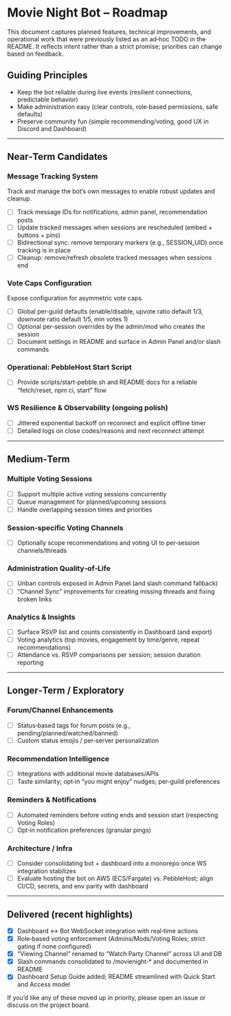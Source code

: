 # Movie Night Bot – Roadmap

This document captures planned features, technical improvements, and operational work that were previously listed as an ad‑hoc TODO in the README. It reflects intent rather than a strict promise; priorities can change based on feedback.

## Guiding Principles
- Keep the bot reliable during live events (resilient connections, predictable behavior)
- Make administration easy (clear controls, role‑based permissions, safe defaults)
- Preserve community fun (simple recommending/voting, good UX in Discord and Dashboard)

---

## Near‑Term Candidates

### Message Tracking System
Track and manage the bot’s own messages to enable robust updates and cleanup.
- [ ] Track message IDs for notifications, admin panel, recommendation posts
- [ ] Update tracked messages when sessions are rescheduled (embed + buttons + pins)
- [ ] Bidirectional sync: remove temporary markers (e.g., SESSION_UID) once tracking is in place
- [ ] Cleanup: remove/refresh obsolete tracked messages when sessions end

### Vote Caps Configuration
Expose configuration for asymmetric vote caps.
- [ ] Global per‑guild defaults (enable/disable, upvote ratio default 1/3, downvote ratio default 1/5, min votes 1)
- [ ] Optional per‑session overrides by the admin/mod who creates the session
- [ ] Document settings in README and surface in Admin Panel and/or slash commands

### Operational: PebbleHost Start Script
- [ ] Provide scripts/start-pebble.sh and README docs for a reliable “fetch/reset, npm ci, start” flow

### WS Resilience & Observability (ongoing polish)
- [ ] Jittered exponential backoff on reconnect and explicit offline timer
- [ ] Detailed logs on close codes/reasons and next reconnect attempt

---

## Medium‑Term

### Multiple Voting Sessions
- [ ] Support multiple active voting sessions concurrently
- [ ] Queue management for planned/upcoming sessions
- [ ] Handle overlapping session times and priorities

### Session‑specific Voting Channels
- [ ] Optionally scope recommendations and voting UI to per‑session channels/threads

### Administration Quality‑of‑Life
- [ ] Unban controls exposed in Admin Panel (and slash command fallback)
- [ ] “Channel Sync” improvements for creating missing threads and fixing broken links

### Analytics & Insights
- [ ] Surface RSVP list and counts consistently in Dashboard (and export)
- [ ] Voting analytics (top movies, engagement by time/genre, repeat recommendations)
- [ ] Attendance vs. RSVP comparisons per session; session duration reporting

---

## Longer‑Term / Exploratory

### Forum/Channel Enhancements
- [ ] Status‑based tags for forum posts (e.g., pending/planned/watched/banned)
- [ ] Custom status emojis / per‑server personalization

### Recommendation Intelligence
- [ ] Integrations with additional movie databases/APIs
- [ ] Taste similarity; opt‑in “you might enjoy” nudges; per‑guild preferences

### Reminders & Notifications
- [ ] Automated reminders before voting ends and session start (respecting Voting Roles)
- [ ] Opt‑in notification preferences (granular pings)

### Architecture / Infra
- [ ] Consider consolidating bot + dashboard into a monorepo once WS integration stabilizes
- [ ] Evaluate hosting the bot on AWS (ECS/Fargate) vs. PebbleHost; align CI/CD, secrets, and env parity with dashboard

---

## Delivered (recent highlights)
- [x] Dashboard ↔ Bot WebSocket integration with real‑time actions
- [x] Role‑based voting enforcement (Admins/Mods/Voting Roles; strict gating if none configured)
- [x] “Viewing Channel” renamed to “Watch Party Channel” across UI and DB
- [x] Slash commands consolidated to /movienight‑* and documented in README
- [x] Dashboard Setup Guide added; README streamlined with Quick Start and Access model

If you’d like any of these moved up in priority, please open an issue or discuss on the project board.
